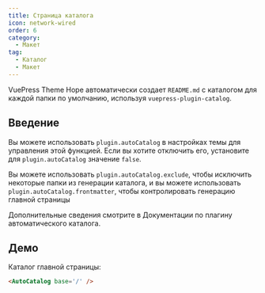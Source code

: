 ```yaml
---
title: Страница каталога
icon: network-wired
order: 6
category:
  - Макет
tag:
  - Каталог
  - Макет
---
```


VuePress Theme Hope автоматически создает `README.md` с каталогом для каждой папки по умолчанию, используя <ProjectLink name="auto-catalog">`vuepress-plugin-catalog`</ProjectLink>.

<!-- more -->

## Введение

Вы можете использовать `plugin.autoCatalog` в настройках темы для управления этой функцией. Если вы хотите отключить его, установите для `plugin.autoCatalog` значение `false`.

Вы можете использовать `plugin.autoCatalog.exclude`, чтобы исключить некоторые папки из генерации каталога, и вы можете использовать `plugin.autoCatalog.frontmatter`, чтобы контролировать генерацию главной страницы

Дополнительные сведения смотрите в <ProjectLink name="auto-catalog">Документации по плагину автоматического каталога</ProjectLink>.

## Демо

Каталог главной страницы:

<!-- markdownlint-disable MD033 -->

<div class="catalog-display-container">
  <AutoCatalog base='/' />
</div>

<!-- markdownlint-enable MD033 -->

```md
<AutoCatalog base='/' />
```
